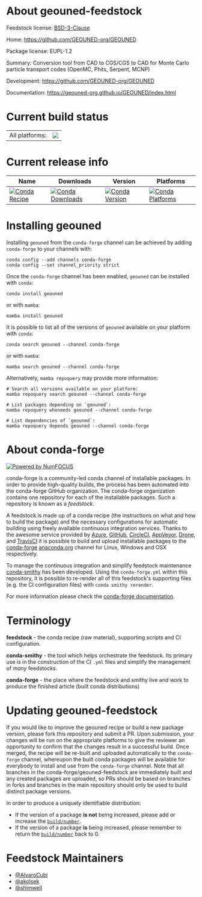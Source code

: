 About geouned-feedstock
=======================

Feedstock license: [BSD-3-Clause](https://github.com/conda-forge/geouned-feedstock/blob/main/LICENSE.txt)

Home: https://github.com/GEOUNED-org/GEOUNED

Package license: EUPL-1.2

Summary: Conversion tool from CAD to CGS/CGS to CAD for Monte Carlo particle transport codes (OpenMC, Phits, Serpent, MCNP)

Development: https://github.com/GEOUNED-org/GEOUNED

Documentation: https://geouned-org.github.io/GEOUNED/index.html

Current build status
====================


<table><tr><td>All platforms:</td>
    <td>
      <a href="https://dev.azure.com/conda-forge/feedstock-builds/_build/latest?definitionId=22417&branchName=main">
        <img src="https://dev.azure.com/conda-forge/feedstock-builds/_apis/build/status/geouned-feedstock?branchName=main">
      </a>
    </td>
  </tr>
</table>

Current release info
====================

| Name | Downloads | Version | Platforms |
| --- | --- | --- | --- |
| [![Conda Recipe](https://img.shields.io/badge/recipe-geouned-green.svg)](https://anaconda.org/conda-forge/geouned) | [![Conda Downloads](https://img.shields.io/conda/dn/conda-forge/geouned.svg)](https://anaconda.org/conda-forge/geouned) | [![Conda Version](https://img.shields.io/conda/vn/conda-forge/geouned.svg)](https://anaconda.org/conda-forge/geouned) | [![Conda Platforms](https://img.shields.io/conda/pn/conda-forge/geouned.svg)](https://anaconda.org/conda-forge/geouned) |

Installing geouned
==================

Installing `geouned` from the `conda-forge` channel can be achieved by adding `conda-forge` to your channels with:

```
conda config --add channels conda-forge
conda config --set channel_priority strict
```

Once the `conda-forge` channel has been enabled, `geouned` can be installed with `conda`:

```
conda install geouned
```

or with `mamba`:

```
mamba install geouned
```

It is possible to list all of the versions of `geouned` available on your platform with `conda`:

```
conda search geouned --channel conda-forge
```

or with `mamba`:

```
mamba search geouned --channel conda-forge
```

Alternatively, `mamba repoquery` may provide more information:

```
# Search all versions available on your platform:
mamba repoquery search geouned --channel conda-forge

# List packages depending on `geouned`:
mamba repoquery whoneeds geouned --channel conda-forge

# List dependencies of `geouned`:
mamba repoquery depends geouned --channel conda-forge
```


About conda-forge
=================

[![Powered by
NumFOCUS](https://img.shields.io/badge/powered%20by-NumFOCUS-orange.svg?style=flat&colorA=E1523D&colorB=007D8A)](https://numfocus.org)

conda-forge is a community-led conda channel of installable packages.
In order to provide high-quality builds, the process has been automated into the
conda-forge GitHub organization. The conda-forge organization contains one repository
for each of the installable packages. Such a repository is known as a *feedstock*.

A feedstock is made up of a conda recipe (the instructions on what and how to build
the package) and the necessary configurations for automatic building using freely
available continuous integration services. Thanks to the awesome service provided by
[Azure](https://azure.microsoft.com/en-us/services/devops/), [GitHub](https://github.com/),
[CircleCI](https://circleci.com/), [AppVeyor](https://www.appveyor.com/),
[Drone](https://cloud.drone.io/welcome), and [TravisCI](https://travis-ci.com/)
it is possible to build and upload installable packages to the
[conda-forge](https://anaconda.org/conda-forge) [anaconda.org](https://anaconda.org/)
channel for Linux, Windows and OSX respectively.

To manage the continuous integration and simplify feedstock maintenance
[conda-smithy](https://github.com/conda-forge/conda-smithy) has been developed.
Using the ``conda-forge.yml`` within this repository, it is possible to re-render all of
this feedstock's supporting files (e.g. the CI configuration files) with ``conda smithy rerender``.

For more information please check the [conda-forge documentation](https://conda-forge.org/docs/).

Terminology
===========

**feedstock** - the conda recipe (raw material), supporting scripts and CI configuration.

**conda-smithy** - the tool which helps orchestrate the feedstock.
                   Its primary use is in the construction of the CI ``.yml`` files
                   and simplify the management of *many* feedstocks.

**conda-forge** - the place where the feedstock and smithy live and work to
                  produce the finished article (built conda distributions)


Updating geouned-feedstock
==========================

If you would like to improve the geouned recipe or build a new
package version, please fork this repository and submit a PR. Upon submission,
your changes will be run on the appropriate platforms to give the reviewer an
opportunity to confirm that the changes result in a successful build. Once
merged, the recipe will be re-built and uploaded automatically to the
`conda-forge` channel, whereupon the built conda packages will be available for
everybody to install and use from the `conda-forge` channel.
Note that all branches in the conda-forge/geouned-feedstock are
immediately built and any created packages are uploaded, so PRs should be based
on branches in forks and branches in the main repository should only be used to
build distinct package versions.

In order to produce a uniquely identifiable distribution:
 * If the version of a package **is not** being increased, please add or increase
   the [``build/number``](https://docs.conda.io/projects/conda-build/en/latest/resources/define-metadata.html#build-number-and-string).
 * If the version of a package **is** being increased, please remember to return
   the [``build/number``](https://docs.conda.io/projects/conda-build/en/latest/resources/define-metadata.html#build-number-and-string)
   back to 0.

Feedstock Maintainers
=====================

* [@AlvaroCubi](https://github.com/AlvaroCubi/)
* [@akolsek](https://github.com/akolsek/)
* [@shimwell](https://github.com/shimwell/)

